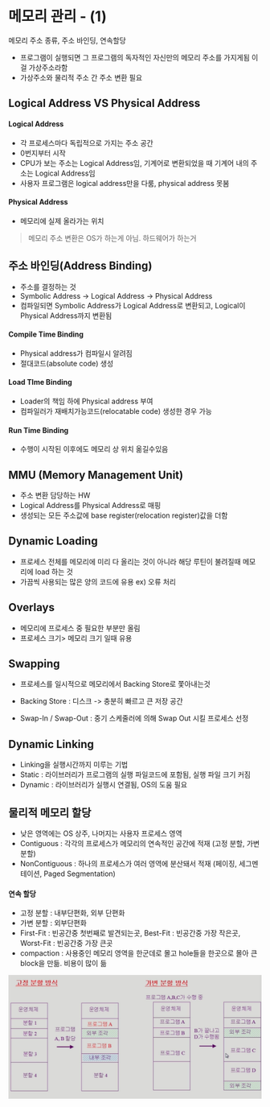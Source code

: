 # 메모리 관리 - (1)

메모리 주소 종류, 주소 바인딩, 연속할당



- 프로그램이 실행되면 그 프로그램의 독자적인 자신만의 메모리 주소를 가지게됨 이걸 가상주소라함
- 가상주소와 물리적 주소 간 주소 변환 필요



## Logical Address VS Physical Address

#### Logical Address

- 각 프로세스마다 독립적으로 가지는 주소 공간
- 0번지부터 시작
- CPU가 보는 주소는 Logical Address임, 기계어로 변환되었을 때 기계어 내의 주소는 Logical Address임
- 사용자 프로그램은 logical address만을 다룸, physical address 못봄

#### Physical Address

- 메모리에 실제 올라가는 위치



>  메모리 주소 변환은 OS가 하는게 아님. 하드웨어가 하는거

## 주소 바인딩(Address Binding)

- 주소를 결정하는 것
- Symbolic Address -> Logical Address -> Physical Address
- 컴파일되면 Symbolic Address가 Logical Address로 변환되고, Logical이 Physical Address까지 변환됨

#### Compile Time Binding

- Physical address가 컴파일시 알려짐
- 절대코드(absolute code) 생성

#### Load TIme Binding

- Loader의 책임 하에 Physical address 부여
- 컴파일러가 재배치가능코드(relocatable code) 생성한 경우 가능

#### Run Time Binding

- 수행이 시작된 이후에도 메모리 상 위치 옮길수있음



## MMU (Memory Management Unit)

- 주소 변환 담당하는 HW
- Logical Address를 Physical Address로 매핑
- 생성되는 모든 주소값에 base register(relocation register)값을 더함



## Dynamic Loading

- 프로세스 전체를 메모리에 미리 다 올리는 것이 아니라 해당 루틴이 불려질때 메모리에 load 하는 것
- 가끔씩 사용되는 많은 양의 코드에 유용 ex) 오류 처리



## Overlays

- 메모리에 프로세스 중 필요한 부분만 올림
- 프로세스 크기> 메모리 크기 일때 유용



## Swapping

- 프로세스를 일시적으로 메모리에서 Backing Store로 쫓아내는것

- Backing Store : 디스크 -> 충분히 빠르고 큰 저장 공간

- Swap-In / Swap-Out : 중기 스케줄러에 의해 Swap Out 시킬 프로세스 선정

  

## Dynamic Linking

- Linking을 실행시간까지 미루는 기법
- Static : 라이브러리가 프로그램의 실행 파일코드에 포함됨, 실행 파일 크기 커짐
- Dynamic : 라이브러리가 실행시 연결됨, OS의 도움 필요



## 물리적 메모리 할당

- 낮은 영역에는 OS 상주, 나머지는 사용자 프로세스 영역
- Contiguous : 각각의 프로세스가 메모리의 연속적인 공간에 적재 (고정 분할, 가변 분할)
- NonContiguous : 하나의 프로세스가 여러 영역에 분산돼서 적재 (페이징, 세그멘테이션, Paged Segmentation)



#### 연속 할당

- 고정 분할 : 내부단편화, 외부 단편화
- 가변 분할 : 외부단편화 
- First-Fit : 빈공간중 첫번째로 발견되는곳, Best-Fit : 빈공간중 가장 작은곳, Worst-Fit : 빈공간중 가장 큰곳
- compaction : 사용중인 메모리 영역을 한군데로 몰고 hole들을 한곳으로 몰아 큰 block을 만듦. 비용이 많이 듦

![](./7_1_contiguous_allocation.PNG)


